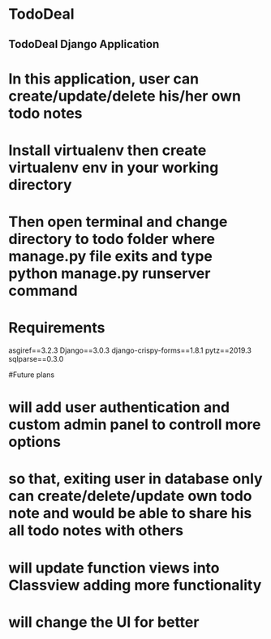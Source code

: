 # TodoDeal
## TodoDeal Django Application
# In this application, user can create/update/delete his/her own todo notes
# Install virtualenv then create virtualenv env in your working directory 
# Then open terminal and  change directory to todo folder where manage.py file exits and type python manage.py runserver command

# Requirements 
asgiref==3.2.3
Django==3.0.3
django-crispy-forms==1.8.1
pytz==2019.3
sqlparse==0.3.0


#Future plans
# will add user authentication and custom admin panel to controll more options
# so that, exiting user in database only can create/delete/update own todo note and would be able to share his all todo notes with others
# will update function views into Classview adding more functionality 
# will change the UI for better 
